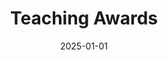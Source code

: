 ---
title: "Teaching Awards"
collection: teaching
category: awards
award: Binghamton Graduate School Excellence in Teaching Award, 2025
permalink: /teaching/awards/
venue: Binghamton University (SUNY)
date: 2025-01-01
---